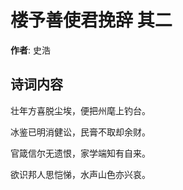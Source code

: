 # 楼予善使君挽辞  其二

**作者**: 史浩

## 诗词内容

壮年方喜脱尘埃，便把州麾上钓台。

冰鉴已明消健讼，民膏不取却余财。

官箴信尔无遗恨，家学端知有自来。

欲识邦人思恺悌，水声山色亦兴哀。

